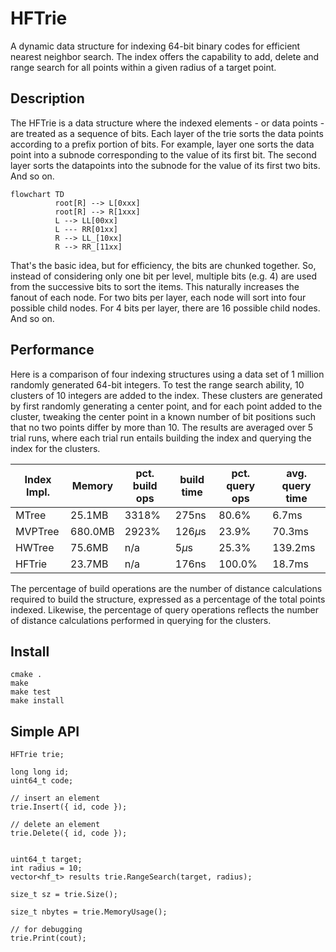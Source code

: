#					 HFTrie 

A dynamic data structure for indexing 64-bit binary codes for
efficient nearest neighbor search.  The index offers the capability
to add, delete and range search for all points within a given radius
of a target point. 


## 	              Description

The HFTrie is a data structure where the indexed elements - or data points - are
treated as a sequence of bits.  Each layer of the trie sorts the data points according
to a prefix portion of bits.  For example, layer one sorts the data point into a subnode
corresponding to the value of its first bit.  The second layer sorts the datapoints into
the subnode for the value of its first two bits.  And so on.  

```mermaid
flowchart TD
		  root[R] --> L[0xxx]
		  root[R] --> R[1xxx]
		  L --> LL[00xx]
		  L --- RR[01xx]
		  R --> LL_[10xx]
		  R --> RR_[11xx]
```

That's the basic idea, but for efficiency, the bits are chunked together. So, instead
of considering only one bit per level, multiple bits (e.g. 4) are used from the successive
bits to sort the items.  This naturally increases the fanout of each node.  For two bits
per layer, each node will sort into four possible child nodes.  For 4 bits per layer, there
are 16 possible child nodes.  And so on. 



## 		  		  Performance

Here is a comparison of four indexing structures using a data set of 1 million randomly
generated 64-bit integers.  To test the range search ability,  10 clusters of 10
integers are added to the index.  These clusters are generated by first randomly generating a center
point, and for each point added to the cluster, tweaking the center point in a known number
of bit positions such that no two points differ by more than 10.  The results are
averaged over 5 trial runs, where each trial run entails building the index and querying the
index for the clusters.  


| Index Impl. |  Memory  | pct. build ops | build time  | pct. query ops | avg. query time | 
|-------------|----------|----------------|-------------|----------------|-----------------|
|   MTree     |  25.1MB  |    3318%       |   275ns     |     80.6%      |        6.7ms    |
|   MVPTree   | 680.0MB  |    2923%       |   126$\mu$s |     23.9%      |       70.3ms    |
|   HWTree    |  75.6MB  |     n/a        |     5$\mu$s |     25.3%      |      139.2ms    |
|   HFTrie    |  23.7MB  |     n/a        |   176ns     |    100.0%      |       18.7ms    |


The percentage of build operations are the number of distance calculations required to build the
structure, expressed as a percentage of the total points indexed.  Likewise, the percentage of
query operations reflects the number of distance calculations performed in querying for the clusters.


##                  Install

```
cmake .
make
make test
make install
```

##                 Simple API

```
HFTrie trie;

long long id;
uint64_t code;

// insert an element
trie.Insert({ id, code });

// delete an element
trie.Delete({ id, code });


uint64_t target;
int radius = 10;
vector<hf_t> results trie.RangeSearch(target, radius);

size_t sz = trie.Size();

size_t nbytes = trie.MemoryUsage();

// for debugging
trie.Print(cout);

```

